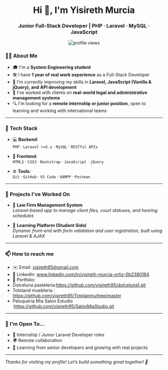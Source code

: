 
<h1 align="center">Hi 👋, I'm Yisireth Murcia </h1>
<h3 align="center">Junior Full-Stack Developer | PHP · Laravel · MySQL · JavaScript</h3>


<p align="center">
  <img src="https://komarev.com/ghpvc/?username=alejandro-dev&label=Profile%20views&color=0e75b6&style=flat" alt="profile views" />
</p>

### 👨‍💻 About Me

- 🎓 I'm a **System Engineering student**
- 🛠 I have **1 year of real work experience** as a Full-Stack Developer
- 🌱 I'm currently improving my skills in **Laravel, JavaScript (Vanilla & jQuery), and API development**
- 📌 I’ve worked with clients on **real-world legal and administrative management systems**
- 🔍 I'm looking for a **remote internship or junior position**, open to learning and working with international teams

---

### 🧰 Tech Stack

- 💻 **Backend**:  
  `PHP` · `Laravel >=5.x` · `MySQL` · `RESTful APIs`

- 🧩 **Frontend**:  
  `HTML5` · `CSS3` · `Bootstrap` · `JavaScript` · `jQuery`

- ⚙️ **Tools**:  
  `Git` · `GitHub` · `VS Code` · `XAMPP` · `Postman`

---

### 🚀 Projects I've Worked On

- 🧾 **Law Firm Management System**  
  *Laravel-based app to manage client files, court statuses, and hearing schedules*

- 🧠 **Learning Platform (Student Side)**  
  *Dynamic front-end with form validation and user registration, built using Laravel & AJAX*

---

### 📫 How to reach me

- ✉️ Email: yisireth95@gmail.com
- 💼 LinkedIn: www.linkedin.com/in/yisireth-murcia-ortiz-0b2380184
- 🔗 Portfolio:
- Dolceluna pasteleria:https://github.com/yisireth95/dolceluna1.git
- Totoland  muebleria : https://github.com/yisireth95/Totolanmu/tree/master
- Peluqueria Mia Salon Estudio :https://github.com/yisireth95/SalonMiaStudio.git

---

### 🔎 I'm Open To...

- 💼 Internship / Junior Laravel Developer roles  
- 🌍 Remote collaboration  
- 🤝 Learning from senior developers and growing with real projects

---

*Thanks for visiting my profile! Let’s build something great together! 🚀*
